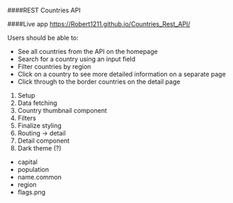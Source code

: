 
####REST Countries API 

####Live app
https://Robert1211.github.io/Countries_Rest_API/

Users should be able to:

* See all countries from the API on the 
homepage
* Search for a country using an input field
* Filter countries by region
* Click on a country to see more detailed information on a separate page
* Click through to the border countries on the detail page

1. Setup
2. Data fetching
3. Country thumbnail component
4. Filters
5. Finalize styling
6. Routing -> detail
7. Detail component
8. Dark theme (?)


- capital
- population
 - name.common
- region
- flags.png